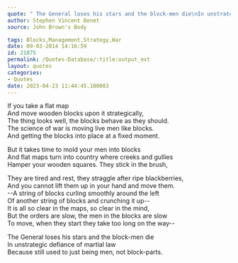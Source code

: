 ```yaml
---
quote: " The General loses his stars and the block-men die\nIn unstrategic defiance of martial law\nBecause still used to just being men, not block-parts."
author: Stephen Vincent Benet
source: John Brown's Body

tags: Blocks,Management,Strategy,War
date: 09-03-2014 14:16:59
id: 21075
permalink: /Quotes-Database/:title:output_ext
layout: quotes
categories:
- Quotes
date: 2023-04-23 11:44:45.180083
---
```


If you take a flat map \
And move wooden blocks upon it strategically, \
The thing looks well, the blocks behave as they should. \
The science of war is moving  live men like blocks. \
And getting the blocks into place at a fixed moment.

But it takes time to mold your men into blocks \
And flat maps turn into country  where creeks and gullies \
Hamper your wooden squares. They stick in the brush,

They are tired and rest, they straggle after ripe blackberries, \
And you cannot  lift them up in your hand and move them. \
--A string of blocks curling smoothly  around the left \
Of another string of blocks and crunching it up-- \
It is all  so clear in the maps, so clear in the mind, \
But the orders are slow, the men  in the blocks are slow \
To move, when they start they take too long on the way--

The General loses his stars and the block-men die \
In unstrategic defiance of martial law \
Because still used to just being men, not block-parts.
